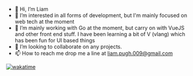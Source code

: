 - 👋 Hi, I’m Liam
- 👀 I’m interested in all forms of development, but I'm mainly focused on web tech at the moment
- 🌱 I’m mainly working with Go at the moment, but carry on with VueJS and other front end stuff. I have been learning a bit of V (vlang) which has been fun for UI based things
- 💞️ I’m looking to collaborate on any projects. 
- 📫 How to reach me drop me a line at liam.pugh.009@gmail.com

[![wakatime](https://wakatime.com/badge/user/2334c2ff-c8b5-4778-b5f8-052730c7be2b.svg)](https://wakatime.com/@2334c2ff-c8b5-4778-b5f8-052730c7be2b)

<!---
Shutt90/Shutt90 is a ✨ special ✨ repository because its `README.md` (this file) appears on your GitHub profile.
You can click the Preview link to take a look at your changes.
--->
